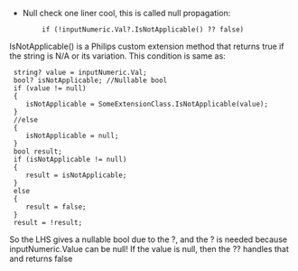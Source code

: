 - Null check one liner cool, this is called null propagation:

```
        if (!inputNumeric.Val?.IsNotApplicable() ?? false)
```

 IsNotApplicable() is a Philips custom extension method that returns true if the string is N/A or its variation.
 This condition is same as: 
```
 string? value = inputNumeric.Val;
 bool? isNotApplicable; //Nullable bool
 if (value != null)
 {
    isNotApplicable = SomeExtensionClass.IsNotApplicable(value);
 }
 //else
 {
    isNotApplicable = null;
 }
 bool result;
 if (isNotApplicable != null)
 {
    result = isNotApplicable;
 }
 else
 {
    result = false;
 }
 result = !result;
```
So the LHS gives a nullable bool due to the ?, and the ? is needed because inputNumeric.Value can be null! If the value is null, then the ?? handles that and returns false
